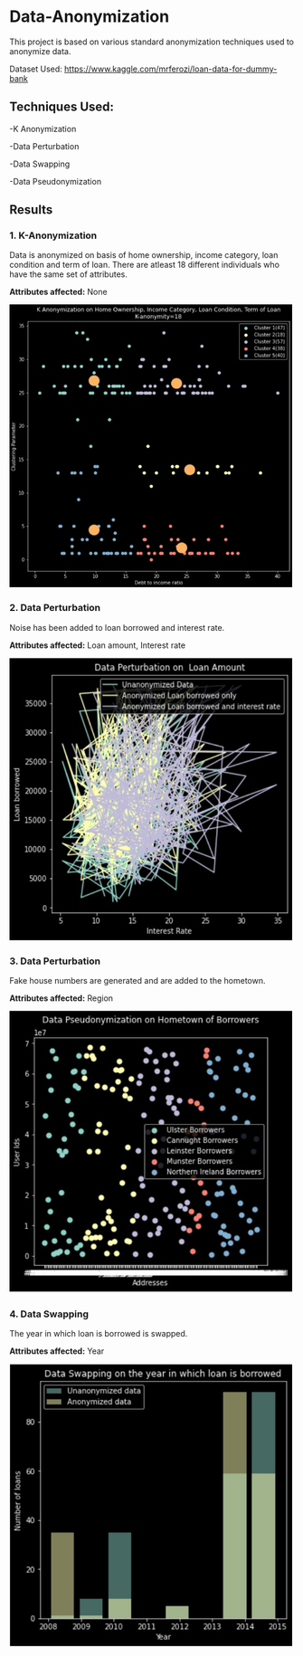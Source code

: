 # Data-Anonymization

This project is based on various standard anonymization techniques used to anonymize data.

Dataset Used: https://www.kaggle.com/mrferozi/loan-data-for-dummy-bank

## Techniques Used:
-K Anonymization

-Data Perturbation

-Data Swapping

-Data Pseudonymization


## Results

### 1. K-Anonymization

Data is anonymized on basis of home ownership, income category, loan condition and term of loan. There are atleast 18 different individuals who have the same set of attributes.

**Attributes affected:** None

<img src="Results/K%20Anonymization.JPG" width=500 height=500>

### 2. Data Perturbation

Noise has been added to loan borrowed and interest rate.

**Attributes affected:** Loan amount, Interest rate

<img src="Results/Data%20Perturbation.JPG" width=500 height=500>

### 3. Data Perturbation

Fake house numbers are generated and are added to the hometown.

**Attributes affected:** Region

<img src="Results/Data%20Pseudonymization.JPG" width=500 height=500>

### 4. Data Swapping

The year in which loan is borrowed is swapped.

**Attributes affected:** Year

<img src="Results/Data%20Swapping.JPG" width=500 height=500>




